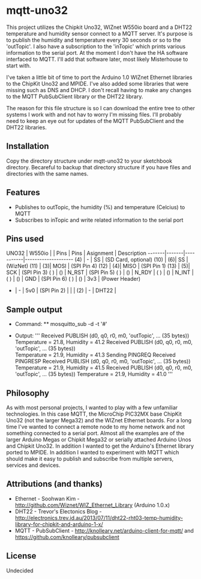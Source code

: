 mqtt-uno32
==========

This project utilizes the Chipkit Uno32, WIZnet W550io board and a DHT22 temperature and humidity sensor connect to a MQTT server. It's purpose is to publish the humidity and temperature every 30 seconds or so to the 'outTopic'. I also have a subscription to the 'inTopic' which prints various information to the serial port. At the moment I don't have the <abbr name="Home Automation">HA</abbr> software interfaced to MQTT. I'll add that software later, most likely Misterhouse to start with.

I've taken a little bit of time to port the Arduino 1.0 WIZnet Ethernet libraries to the ChipKit Uno32 and MPIDE. I've also added some libraries that were missing such as DNS and DHCP. I don't recall having to make any changes to the MQTT PubSubClient library or the DHT22 library.

The reason for this file structure is so I can download the entire tree to other systems I work with and not hav to worry I'm missing files. I'll probably need to keep an eye out for updates of the MQTT PubSubClient and the DHT22 libraries.

## Installation

Copy the directory structure under mqtt-uno32 to your sketchbook directory. Becareful to backup that directory structure if you have files and directories with the same names.

## Features

  * Publishes to outTopic, the humidity (%) and temperature (Celcius) to MQTT
  * Subscribes to inTopic and write related information to the serial port

## Pins used

 UNO32 | W550io | |
 Pins  | Pins | Asignment | Description
-------|-------|-----------|--------------------
 (4) | - | SS | (SD Card, optional)
 (10) | (6)| SS | (WizNet)
 (11) | (3)| MOSI | (SPI Pin 4)
 (12) | (4)| MISO | (SPI Pin 1)
 (13) | (5)| SCK | (SPI Pin 3)
 (  ) | () | N_RST | (SPI Pin 5)
 (  ) | () | N_RDY |
 (  ) | () | N_INT |
 (  ) | () | GND | (SPI Pin 6)
 (  ) | () | 3v3 | (Power Header)
 - | - | 5v0 | (SPI Pin 2)
 | | |
 (2) | - | DHT22 |


## Sample output
* Command:
** mosquitto_sub -d -t '#'

* Output:
'''
Received PUBLISH (d0, q0, r0, m0, 'outTopic', ... (35 bytes))
Temperature = 21.8, Humidity = 41.2
Received PUBLISH (d0, q0, r0, m0, 'outTopic', ... (35 bytes))   
Temperature = 21.9, Humidity = 41.3
Sending PINGREQ
Received PINGRESP
Received PUBLISH (d0, q0, r0, m0, 'outTopic', ... (35 bytes))
Temperature = 21.9, Humidity = 41.5
Received PUBLISH (d0, q0, r0, m0, 'outTopic', ... (35 bytes))
Temperature = 21.9, Humidity = 41.0
'''
## Philosophy

As with most personal projects, I wanted to play with a few unfamiliar technologies. In this case MQTT, the MicroChip PIC32MX base ChipKit Uno32 (not the larger Mega32) and the WIZnet Ethernet boards. For a long time I've wanted to connect a remote node to my home network and not something connected to a serial port. Almost all the examples are of the larger Arduino Megas or Chipkit Mega32 or serially attached Arduino Unos and Chipkit Uno32. In addition I wanted to get the Arduino's Ethernet library ported to MPIDE. In addition I wanted to experiment with MQTT which should make it easy to publish and subscribe from multiple servers, services and devices.

## Attributions (and thanks)

  * Ethernet - Soohwan Kim - http://github.com/Wiznet/WIZ_Ethernet_Library (Arduino 1.0.x)
  * DHT22 - Trevor's Electonics Blog - http://electronics.trev.id.au/2013/07/11/dht22-rht03-temp-humidity-library-for-chipkit-and-arduino-1-x/
  * MQTT - PubSubClient - http://knolleary.net/arduino-client-for-mqtt/ and https://github.com/knolleary/pubsubclient

## License 

Undecided